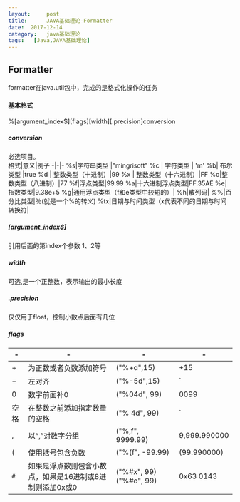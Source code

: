 ```yaml
---
layout:     post
title:      JAVA基础理论-Formatter
date:  2017-12-14
category:   java基础理论
tags:   [Java,JAVA基础理论]
---
```

Formatter  
---
formatter在java.util包中，完成的是格式化操作的任务

#### 基本格式
%[argument_index$][flags][width][.precision]conversion  
##### conversion
必选项目。  
格式|意义|例子
-|-|-
%s|字符串类型 |"mingrisoft"
%c |  字符类型 | 'm'
%b|  布尔类型  |true
%d | 整数类型（十进制）|99
%x |  整数类型（十六进制）|FF
%o|整数类型（八进制）|77
%f|浮点类型|99.99
%a|十六进制浮点类型|FF.35AE
%e|指数类型|9.38e+5
%g|通用浮点类型（f和e类型中较短的）|
%h|散列码| 
%%|百分比类型|％(就是一个%的转义)
 %tx|日期与时间类型（x代表不同的日期与时间转换符|  
##### [argument_index$]  
引用后面的第index个参数    1$、2$等
#####  width  
可选,是一个正整数，表示输出的最小长度
##### .precision
仅仅用于float，控制小数点后面有几位  
#####  flags

-|-|-|-
-|-|-|-
+|为正数或者负数添加符号|("%+d",15)|+15
−|左对齐|("%-5d",15)|`|15  |`
0|数字前面补0|("%04d", 99)|0099
空格|在整数之前添加指定数量的空格|("% 4d", 99)| `|  99|`
,|以“,”对数字分组|("%,f", 9999.99)|9,999.990000
(|使用括号包含负数|("%(f", -99.99)|(99.990000)
`#`|如果是浮点数则包含小数点，如果是16进制或8进制则添加0x或0|("%#x", 99)("%#o", 99)|0x63  0143